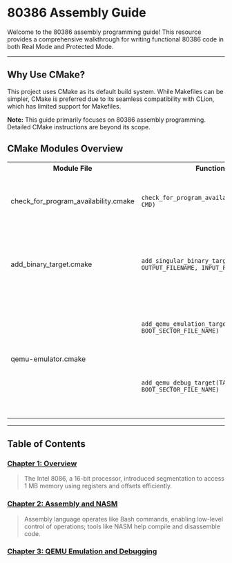 # 80386 Assembly Guide

Welcome to the 80386 assembly programming guide!
This resource provides a comprehensive walkthrough for writing functional
80386 code in both Real Mode and Protected Mode.

---

## Why Use CMake?

This project uses CMake as its default build system.
While Makefiles can be simpler, CMake is preferred due to its
seamless compatibility with CLion, which has limited support for Makefiles.

**Note:** This guide primarily focuses on 80386 assembly programming.
Detailed CMake instructions are beyond its scope.

## CMake Modules Overview

<table>
  <tr>
    <th>Module File</th>
    <th>Function</th>
    <th>Explanation</th>
  </tr>

  <!-- check_for_program_availability.cmake -->
  <tr>
    <td>check_for_program_availability.cmake</td>
    <td><code>check_for_program_availability(EXEC, CMD)</code></td>
    <td>
      Checks for the availability of a program.<br>
      <b>EXEC</b>: Macro to store the program's full path.<br>
      <b>CMD</b>: Basename of the program.
    </td>
  </tr>

  <!-- add_binary_target.cmake -->
  <tr>
    <td>add_binary_target.cmake</td>
    <td><code>add_singular_binary_target(TARGET_NAME, OUTPUT_FILENAME, INPUT_FILENAME)</code></td>
    <td>
      Compiles a single file into a pure binary.<br>
      <b>TARGET_NAME</b>: Name used by the build system.<br>
      <b>OUTPUT_FILENAME</b>: Name of the output binary file.<br>
      <b>INPUT_FILENAME</b>: Source file for the binary.
    </td>
  </tr>

  <!-- qemu-emulator.cmake -->
  <tr>
    <td rowspan="2">qemu-emulator.cmake</td>
    <td><code>add_qemu_emulation_target(TARGET_NAME, BOOT_SECTOR_FILE_NAME)</code></td>
    <td>
      Links a boot sector to QEMU for emulation.<br>
      <b>TARGET_NAME</b>: Name used by the build system.<br>
      <b>BOOT_SECTOR_FILE_NAME</b>: Name of the boot sector file.
    </td>
  </tr>

  <tr>
    <td><code>add_qemu_debug_target(TARGET_NAME, BOOT_SECTOR_FILE_NAME)</code></td>
    <td>
      Links a boot sector to QEMU for emulation <b><i>with GDB support</i></b>.<br>
      <b>TARGET_NAME</b>: Name used by the build system.<br>
      <b>BOOT_SECTOR_FILE_NAME</b>: Name of the boot sector file.
    </td>
  </tr>
</table>

---

## Table of Contents

### [Chapter 1: Overview](documentation/overview.md)
> The Intel 8086, a 16-bit processor, introduced segmentation to access 1 MB
> memory using registers and offsets efficiently.

### [Chapter 2: Assembly and NASM](documentation/assembly_and_nasm.md)
> Assembly language operates like Bash commands, enabling low-level
> control of operations; tools like NASM help compile and disassemble code.

### [Chapter 3: QEMU Emulation and Debugging](documentation/qemu.md)
>
